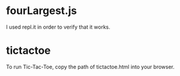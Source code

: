 # fourLargest.js
I used repl.it in order to verify that it works.

# tictactoe
To run Tic-Tac-Toe, copy the path of tictactoe.html into your browser.
